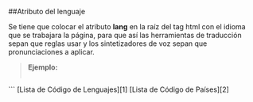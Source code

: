 ##Atributo del lenguaje

Se tiene que colocar el atributo **lang** en la raíz del tag html con el idioma que se trabajara la página, para que así las herramientas de traducción sepan que reglas usar y los sintetizadores de voz sepan que pronunciaciones a aplicar.

>**Ejemplo:**
>```html
<!DOCTYPE html>
<html lang="es-pe">
</html>
```
[Lista de Código de Lenguajes][1]
[Lista de Código de Países][2]

[1]:[http://www.w3schools.com/tags/ref_language_codes.asp]
[2]:[http://www.w3schools.com/tags/ref_country_codes.asp]
